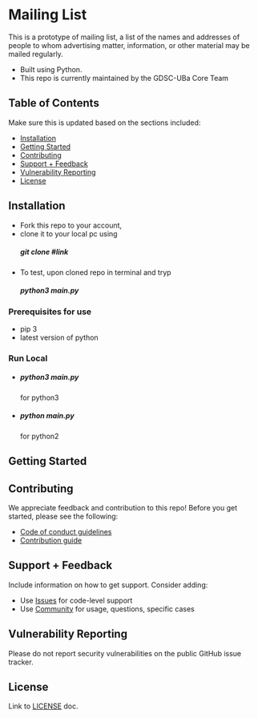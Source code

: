 # Mailing List

This is a prototype of mailing list, a list of the names and addresses of people to whom advertising matter, information, or other material may be mailed regularly.

  - Built using Python.
  - This repo is currently maintained by the GDSC-UBa Core Team

<!--
Search-replace the org/repo in the badge images and links below.


**Note:** See individual language directories in this repo for technology-specific badges.

[![CircleCI](https://img.shields.io/circleci/project/github/auth0/open-source-template.svg?style=flat-square)](https://circleci.com/gh/auth0/open-source-template/tree/master)
[![TravisCI](https://travis-ci.org/auth0/open-source-template.png)](https://travis-ci.org/auth0/open-source-template)
[![CodeCov](https://img.shields.io/codecov/c/github/auth0/open-source-template/v3.svg?style=flat-square)](https://codecov.io/github/auth0/open-source-template)
[![Coveralls](https://coveralls.io/repos/auth0/open-source-template/badge.svg?branch=master)](https://coveralls.io/r/auth0/open-source-template?branch=master)
[![Code Climate](https://img.shields.io/codeclimate/maintainability/auth0/open-source-template.svg)](https://codeclimate.com/github/auth0/open-source-template)
[![License](http://img.shields.io/:license-mit-blue.svg?style=flat)](https://opensource.org/licenses/MIT)
-->

## Table of Contents

Make sure this is updated based on the sections included:

- [Installation](#installation)
- [Getting Started](#getting-started)
- [Contributing](#contributing)
- [Support + Feedback](#support--feedback)
- [Vulnerability Reporting](#vulnerability-reporting)
- [License](#license)

<!--
## Documentation

This section should describe the documentation contained within this repo as well as links to other helpful pages. Full documentation for the library should not, ideally, be located in the repo README and must not be duplicated from somewhere else. If the README is being updated to adhere to these guidelines and the documentation only exists in the readme, consider moving it to a docs page or a Quickstart.

Consider adding:

- How to generate documentation in the project (if applicable)
- Links to Quickstarts and sample projects
- Links to any specific `.md` files in the repo
- Links to [auth0/docs](https://auth0.com/docs/)
- Links to [Auth0 blog posts](https://auth0.com/blog/tech/)
- Links to any helpful supporting information about the project
- Links to relevant Community posts (consider parsing and adding somewhere more easily accessible)
-->


## Installation
  - Fork this repo to your account,
  - clone it to your local pc using <h5>git clone #link </h5>
  - To test, upon cloned repo in terminal and tryp <h5> python3 main.py </h5>

### Prerequisites for use
- pip 3
- latest version of python

### Run Local
- <h5>python3 main.py</h5> for python3
- <h5>python main.py</h5> for python2

## Getting Started


## Contributing

We appreciate feedback and contribution to this repo! Before you get started, please see the following:

- [Code of conduct guidelines](https://github.com/Developer-Student-Clubs-UBa/MailingList/blob/main/CODE-OF-CONDUCT.md)
- [Contribution guide](https://github.com/Developer-Student-Clubs-UBa/MailingList/blob/main/CONTRIBUTING.md)

## Support + Feedback

Include information on how to get support. Consider adding:

- Use [Issues](https://github.com/Developer-Student-Clubs-UBa/MailingList/issues) for code-level support
- Use [Community](https://gdsc.community.dev/university-of-bamenda/) for usage, questions, specific cases

## Vulnerability Reporting

Please do not report security vulnerabilities on the public GitHub issue tracker.

## License

Link to [LICENSE](LICENSE) doc.
